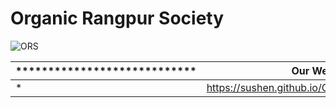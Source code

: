 # Organic Rangpur Society

![ORS](https://user-images.githubusercontent.com/4492335/81779966-87010980-9517-11ea-8122-6c412d7bd48c.png)





|    ****************************       |     Our Website     |    ****************************  |
| ----------------------------- |:----------------------------------:| -------------------------:|
| *                            | https://sushen.github.io/OrganicRangpurSociety/ |             * |




